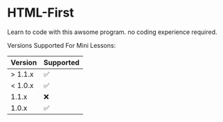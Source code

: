 # HTML-First

Learn to code with this awsome program.
no coding experience required.

Versions Supported For Mini Lessons:

| Version | Supported          |
| ------- | ------------------ |
| > 1.1.x |  :white_check_mark:|                   
| < 1.0.x | :white_check_mark: |
| 1.1.x   | :x:                |
| 1.0.x   | :white_check_mark: |
